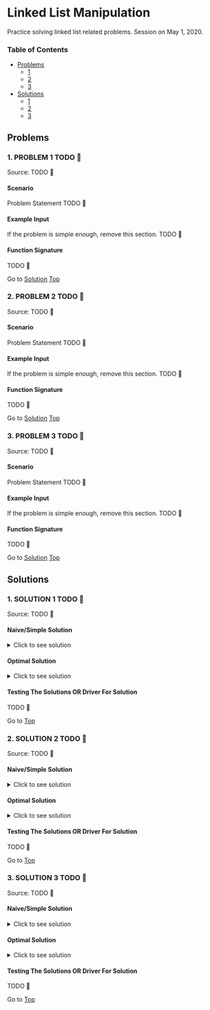 <!-- Don't remove -->
<a name="top"/>

# Linked List Manipulation

Practice solving linked list related problems. Session on May 1, 2020.

### Table of Contents

* [Problems](#problems)
  * [1](#p1)
  * [2](#p2)
  * [3](#p3)
* [Solutions](#solutions)
  * [1](#s1)
  * [2](#s2)
  * [3](#s3)

<!-- Don't remove -->
<a name="problems"/>

## Problems

<a name="p1"/>

### 1. PROBLEM 1 TODO :bug:

Source: TODO :bug:

#### Scenario

Problem Statement TODO :bug:

#### Example Input

If the problem is simple enough, remove this section. TODO :bug:

#### Function Signature

TODO :bug:

<!-- Don't remove -->
Go to [Solution](#s1)   [Top](#top)

<!-- Don't remove -->
<a name="p2"/>

### 2. PROBLEM 2 TODO :bug:

Source: TODO :bug:

#### Scenario

Problem Statement TODO :bug:

#### Example Input

If the problem is simple enough, remove this section. TODO :bug:

#### Function Signature

TODO :bug:

<!-- Don't remove -->
Go to [Solution](#s2)   [Top](#top)

<!-- Don't remove -->
<a name="p3"/>

### 3. PROBLEM 3 TODO :bug:

Source: TODO :bug:

#### Scenario

Problem Statement TODO :bug:

#### Example Input

If the problem is simple enough, remove this section. TODO :bug:

#### Function Signature

TODO :bug:

<!-- Don't remove -->
Go to [Solution](#s3)   [Top](#top)

<!-- Don't remove -->
<a name="solutions"/>

## Solutions

<!-- Don't remove -->
<a name="s1"/>

### 1. SOLUTION 1 TODO :bug:

Source: TODO :bug:

#### Naive/Simple Solution
<details>
<summary>Click to see solution</summary>

TODO put your solution here :bug:

</details>


#### Optimal Solution

<details>
<summary>Click to see solution</summary>

TODO put your solution here :bug:

</details>

#### Testing The Solutions OR Driver For Solution

TODO :bug:

<!-- Don't remove -->
Go to [Top](#top)

<!-- Don't remove -->
<a name="s2"/>

### 2. SOLUTION 2 TODO :bug:

Source: TODO :bug:

#### Naive/Simple Solution

<details>
<summary>Click to see solution</summary>

TODO put your solution here :bug:

</details>

#### Optimal Solution

<details>
<summary>Click to see solution</summary>

TODO put your solution here :bug:

</details>

#### Testing The Solutions OR Driver For Solution

TODO :bug:

<!-- Don't remove -->
Go to [Top](#top)

<!-- Don't remove -->
<a name="s3"/>

### 3. SOLUTION 3 TODO :bug:

Source: TODO :bug:

#### Naive/Simple Solution 

<details>
<summary>Click to see solution</summary>

TODO put your solution here :bug:

</details>

#### Optimal Solution

<details>
<summary>Click to see solution</summary>

TODO put your solution here :bug:

</details>

#### Testing The Solutions OR Driver For Solution

TODO :bug:

<!-- Don't remove -->
Go to [Top](#top)
